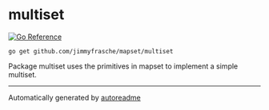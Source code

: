 # multiset
[![Go Reference](https://pkg.go.dev/badge/github.com/jimmyfrasche/mapset/multiset.svg)](https://pkg.go.dev/github.com/jimmyfrasche/mapset/multiset)

```shell
go get github.com/jimmyfrasche/mapset/multiset
```


Package multiset uses the primitives in mapset to implement a simple multiset.


---
Automatically generated by [autoreadme](https://github.com/jimmyfrasche/autoreadme)
